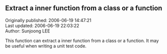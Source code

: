## Extract a inner function from a class or a function  
Originally published: 2006-06-19 14:47:21  
Last updated: 2006-06-19 22:03:22  
Author: Sunjoong LEE  
  
This function can extract a inner function from a class or a function.
It may be useful when writing a unit test code.